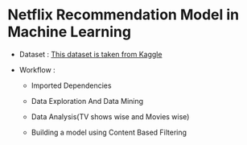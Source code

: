 # Netflix Recommendation Model in Machine Learning

* Dataset : <a href = "https://github.com/sreelakshmig009/DS-Olympus-/blob/netflix_recommendation/machineLearning/Netflix%20Series%20And%20Movies%20Recommendation%20System/netflix_titles.csv" >This dataset is taken from Kaggle</a>
  
* Workflow :
    
    * Imported Dependencies
  
    * Data Exploration And Data Mining
  
    * Data Analysis(TV shows wise and Movies wise)
  
    * Building a model using Content Based Filtering
